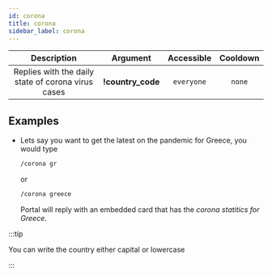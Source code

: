 ```yaml
---
id: corona
title: corona
sidebar_label: corona
---
```


|                    Description                     |     Argument      | Accessible | Cooldown |
| :------------------------------------------------: | :---------------: | :--------: | :------: |
| Replies with the daily state of corona virus cases | **!country_code** | `everyone` |  `none`  |

## Examples

- Lets say you want to get the latest on the pandemic for Greece, you would type

  ```bash
  /corona gr
  ```

  or

  ```bash
  /corona greece
  ```

  Portal will reply with an embedded card that has the _corona statitics for Greece_.

:::tip

You can write the country either capital or lowercase

:::
